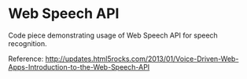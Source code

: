 Web Speech API
==========

Code piece demonstrating usage of Web Speech API for speech recognition.

Reference: http://updates.html5rocks.com/2013/01/Voice-Driven-Web-Apps-Introduction-to-the-Web-Speech-API
